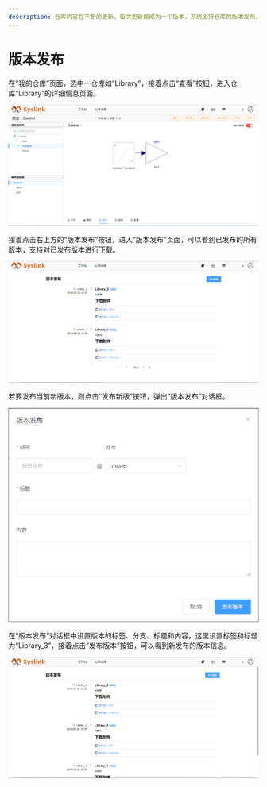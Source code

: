 ```yaml
---
description: 仓库内容在不断的更新，每次更新都成为一个版本，系统支持仓库的版本发布。
---
```


# 版本发布

在“我的仓库”页面，选中一仓库如“Library”，接着点击“查看”按钮，进入仓库“Library”的详细信息页面。

![&#x4ED3;&#x5E93;&#x8BE6;&#x7EC6;&#x4FE1;&#x606F;&#x9875;&#x9762;](../../../.gitbook/assets/ban-ben-fa-bu-1%20%281%29.png)

接着点击右上方的“版本发布”按钮，进入“版本发布”页面，可以看到已发布的所有版本，支持对已发布版本进行下载。

![&#x5DF2;&#x53D1;&#x5E03;&#x7248;&#x672C;](../../../.gitbook/assets/ban-ben-fa-bu-2%20%281%29.png)

若要发布当前新版本，则点击“发布新版”按钮，弹出“版本发布”对话框。

![&#x201C;&#x7248;&#x672C;&#x53D1;&#x5E03;&#x201D;&#x5BF9;&#x8BDD;&#x6846;](../../../.gitbook/assets/ban-ben-fa-bu-3.png)

在“版本发布”对话框中设置版本的标签、分支、标题和内容，这里设置标签和标题为“Library\_3”，接着点击“发布版本”按钮，可以看到新发布的版本信息。

![&#x65B0;&#x7248;&#x672C;&#x53D1;&#x5E03;](../../../.gitbook/assets/ban-ben-fa-bu-4.png)



